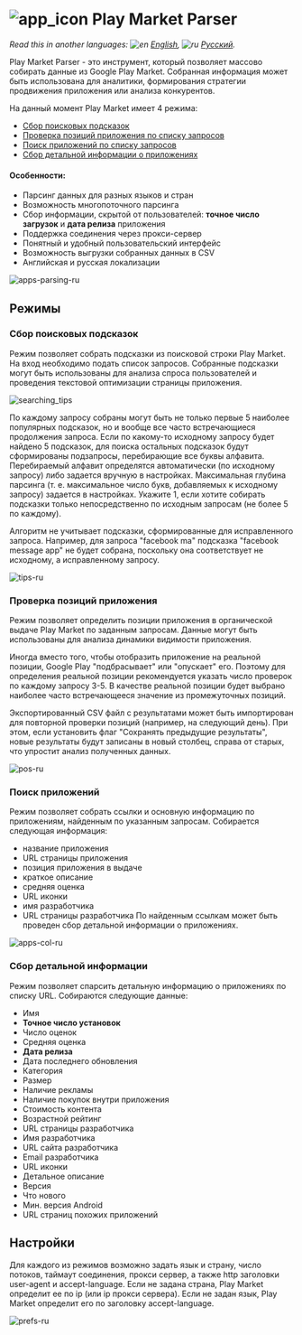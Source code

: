 # ![app_icon](https://user-images.githubusercontent.com/49783652/69971722-6c227600-1531-11ea-87f2-d51bd7b00379.png) Play Market Parser

*Read this in another languages: ![en](https://user-images.githubusercontent.com/49783652/69971412-e56d9900-1530-11ea-8516-f9f1f6219147.png) [English](https://github.com/konovalov-maksim/play_market_parser/blob/master/README.md), ![ru](https://user-images.githubusercontent.com/49783652/69971413-e56d9900-1530-11ea-8937-a7989b8d727d.png) [Русский](https://github.com/konovalov-maksim/play_market_parser/blob/master/README.ru.md).*

Play Market Parser - это инструмент, который позволяет массово собирать данные из Google Play Market. Собранная информация может быть использована для аналитики, формирования стратегии продвижения приложения или анализа конкурентов.

На данный момент Play Market имеет 4 режима:
- [Сбор поисковых подсказок](#сбор-поисковых-подсказок)
- [Проверка позиций приложения по списку запросов](#проверка-позиций-приложения)
- [Поиск приложений по списку запросов](#поиск-приложений)
- [Сбор детальной информации о приложениях](#сбор-детальной-информации)

#### Особенности:
- Парсинг данных для разных языков и стран
- Возможность многопоточного парсинга
- Сбор информации, скрытой от пользователей: **точное число загрузок** и **дата релиза** приложения
- Поддержка соединения через прокси-сервер
- Понятный и удобный пользовательский интерфейс
- Возможность выгрузки собранных данных в CSV
- Английская и русская локализации

![apps-parsing-ru](https://user-images.githubusercontent.com/49783652/69831632-506e5580-123b-11ea-832a-3ff610272944.png)

## Режимы

### Сбор поисковых подсказок
Режим позволяет собрать подсказки из поисковой строки Play Market. На вход необходимо подать список запросов. Собранные подсказки могут быть использованы для анализа спроса пользователей и проведения текстовой оптимизации страницы приложения.

![searching_tips](https://user-images.githubusercontent.com/49783652/69968618-d46e5900-152b-11ea-83ce-c4adf0cf80b9.png)

По каждому запросу собраны могут быть не только первые 5 наиболее популярных подсказок, но и вообще все часто встречающиеся продолжения запроса. Если по какому-то исходному запросу будет найдено 5 подсказок, для поиска остальных подсказок будут сформированы подзапросы, перебирающие все буквы алфавита. Перебираемый алфавит определятся автоматически (по исходному запросу) либо задается вручную в настройках. Максимальная глубина парсинга (т. е. максимальное число букв, добавляемых к исходному запросу) задается в настройках. Укажите 1, если хотите собирать подсказки только непосредственно по исходным запросам (не более 5 по каждому).

Алгоритм не учитывает подсказки, сформированные для исправленного запроса. Например, для запроса "facebook ma" подсказка "facebook message app" не будет собрана, поскольку она соответствует не исходному, а исправленному запросу.

![tips-ru](https://user-images.githubusercontent.com/49783652/69831638-519f8280-123b-11ea-9c5c-02318b239fc5.png)

### Проверка позиций приложения
Режим позволяет определить позиции приложения в органической выдаче Play Market по заданным запросам. Данные могут быть использованы для анализа динамики видимости приложения.

Иногда вместо того, чтобы отобразить приложение на реальной позиции, Google Play "подбрасывает" или "опускает" его. Поэтому для определения реальной позиции рекомендуется указать число проверок по каждому запросу 3-5. В качестве реальной позиции будет выбрано наиболее часто встречающееся значение из промежуточных позиций.

Экспортированный CSV файл с результатами может быть импортирован для повторной проверки позиций (например, на следующий день). При этом, если установить флаг "Сохранять предыдущие результаты", новые результаты будут записаны в новый столбец, справа от старых, что упростит анализ полученных данных.

![pos-ru](https://user-images.githubusercontent.com/49783652/69831634-5106ec00-123b-11ea-879a-8bf3c338a800.png)

### Поиск приложений
Режим позволяет собрать ссылки и основную информацию по приложениям, найденным по указанным запросам.
Собирается следующая информация:
- название приложения
- URL страницы приложения
- позиция приложения в выдаче
- краткое описание
- средняя оценка
- URL иконки
- имя разработчика
- URL страницы разработчика
По найденным ссылкам может быть проведен сбор детальной информации о приложениях.

![apps-col-ru](https://user-images.githubusercontent.com/49783652/69831630-506e5580-123b-11ea-8be7-c8aebec57783.png)

### Сбор детальной информации
Режим позволяет спарсить детальную информацию о приложениях по списку URL.
Собираются следующие данные:
- Имя
- **Точное число установок**
- Число оценок
- Средняя оценка
- **Дата релиза**
- Дата последнего обновления
- Категория
- Размер
- Наличие рекламы
- Наличие покупок внутри приложения
- Стоимость контента
- Возрастной рейтинг
- URL страницы разработчика
- Имя разработчика
- URL сайта разработчика
- Email разработчика
- URL иконки
- Детальное описание
- Версия
- Что нового
- Мин. версия Android
- URL страниц похожих приложений

## Настройки
Для каждого из режимов возможно задать язык и страну, число потоков, таймаут соединения, прокси сервер, а также http заголовки user-agent и accept-language.
Если не задана страна, Play Market определит ее по ip (или ip прокси сервера).
Если не задан язык, Play Market определит его по заголовку accept-language.

![prefs-ru](https://user-images.githubusercontent.com/49783652/69831636-5106ec00-123b-11ea-9744-7ec949911b57.png)
